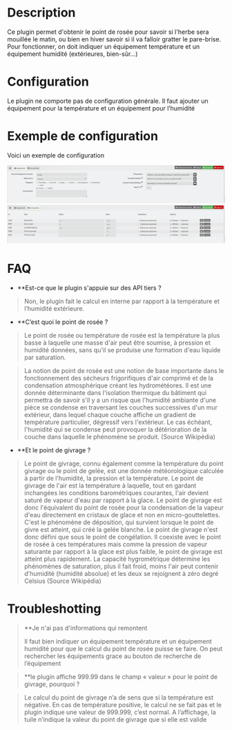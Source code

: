 # Description

Ce plugin permet d'obtenir le point de rosée pour savoir si l'herbe sera mouillée le matin, ou bien en hiver savoir si il va falloir gratter le pare-brise.
Pour fonctionner, on doit indiquer un équipement température et un équipement humidité (extérieures, bien-sûr…)

# Configuration

Le plugin ne comporte pas de configuration générale.
Il faut ajouter un équipement pour la température et un équipement pour l’humidité

# Exemple de configuration

Voici un exemple de configuration

![exemple](../images/exemple.png)
![exemple](../images/exemple1.png)

# FAQ

-   **Est-ce que le plugin s'appuie sur des API tiers ?
>Non, le plugin fait le calcul en interne par rapport à la température et l’humidité extérieure.

-   **C’est quoi le point de rosée ?

>Le point de rosée ou température de rosée est la température la plus basse à laquelle une masse d'air peut être soumise, à pression et humidité données, sans qu'il se produise une formation d'eau liquide par saturation.

>La notion de point de rosée est une notion de base importante dans le fonctionnement des sécheurs frigorifiques d'air comprimé et de la condensation atmosphérique créant les hydrométéores. Il est une donnée déterminante dans l'isolation thermique du bâtiment qui permettra de savoir s'il y a un risque que l'humidité ambiante d'une pièce se condense en traversant les couches successives d'un mur extérieur, dans lequel chaque couche affiche un gradient de température particulier, dégressif vers l'extérieur. Le cas échéant, l'humidité qui se condense peut provoquer la détérioration de la couche dans laquelle le phénomène se produit.
(Source Wikipédia)

-   **Et le point de givrage ?

>Le point de givrage, connu également comme la température du point givrage ou le point de gelée, est une donnée météorologique calculée à partir de l'humidité, la pression et la température. Le point de givrage de l'air est la température à laquelle, tout en gardant inchangées les conditions barométriques courantes, l'air devient saturé de vapeur d'eau par rapport à la glace. Le point de givrage est donc l'équivalent du point de rosée pour la condensation de la vapeur d'eau directement en cristaux de glace et non en micro-gouttelettes. C'est le phénomène de déposition, qui survient lorsque le point de givre est atteint, qui créé la gelée blanche.
>Le point de givrage n'est donc défini que sous le point de congélation. Il coexiste avec le point de rosée à ces températures mais comme la pression de vapeur saturante par rapport à la glace est plus faible, le point de givrage est atteint plus rapidement. La capacité hygrométrique détermine les phénomènes de saturation, plus il fait froid, moins l'air peut contenir d'humidité (humidité absolue) et les deux se rejoignent à zéro degré Celsius
(Source Wikipédia)

# Troubleshotting

> **Je n'ai pas d'informations qui remontent
>
>Il faut bien indiquer un équipement température et un équipement humidité pour que le calcul du point de rosée puisse se faire.
>On peut rechercher les équipements grace au bouton de recherche de l’équipement

> **le plugin affiche 999.99 dans le champ « valeur » pour le point de givrage, pourquoi ?

>Le calcul du point de givrage n’a de sens que si la température est négative. En cas de température positive, le calcul ne se fait pas et le plugin indique une valeur de 999.999, c’est normal. A l’affichage, la tuile n’indique la valeur du point de givrage que si elle est valide